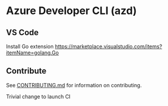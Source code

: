# Azure Developer CLI (azd)

## VS Code

Install Go extension https://marketplace.visualstudio.com/items?itemName=golang.Go

## Contribute

See [CONTRIBUTING.md](./CONTRIBUTING.md) for information on contributing.

Trivial change to launch CI
